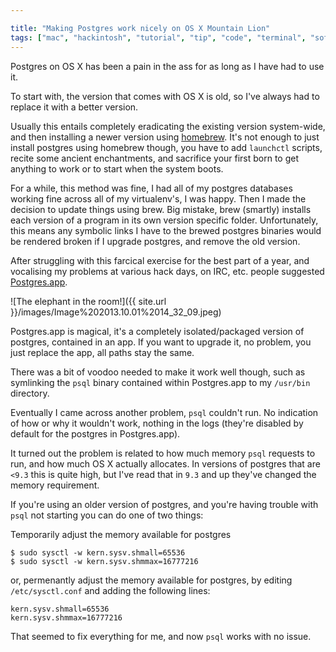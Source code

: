 ```yaml
---

title: "Making Postgres work nicely on OS X Mountain Lion"
tags: ["mac", "hackintosh", "tutorial", "tip", "code", "terminal", "software", "development"]
---
```

Postgres on OS X has been a pain in the ass for as long as I have had to use it.

To start with, the version that comes with OS X is old, so I've always had to replace it with a better version.

<!-- more -->

Usually this entails completely eradicating the existing version system-wide, and then installing a newer version using [homebrew](http://brew.sh/). It's not enough to just install postgres using homebrew though, you have to add `launchctl` scripts, recite some ancient enchantments, and sacrifice your first born to get anything to work or to start when the system boots.

For a while, this method was fine, I had all of my postgres databases working fine across all of my virtualenv's, I was happy. Then I made the decision to update things using brew. Big mistake, brew (smartly) installs each version of a program in its own version specific folder. Unfortunately, this means any symbolic links I have to the brewed postgres binaries would be rendered broken if I upgrade postgres, and remove the old version.

After struggling with this farcical exercise for the best part of a year, and vocalising my problems at various hack days, on IRC, etc. people suggested [Postgres.app](http://postgresapp.com/).

![The elephant in the room!]({{ site.url }}/images/Image%202013.10.01%2014_32_09.jpeg)

Postgres.app is magical, it's a completely isolated/packaged version of postgres, contained in an app. If you want to upgrade it, no problem, you just replace the app, all paths stay the same.

There was a bit of voodoo needed to make it work well though, such as symlinking the `psql` binary contained within Postgres.app to my `/usr/bin` directory.

Eventually I came across another problem, `psql` couldn't run. No indication of how or why it wouldn't work, nothing in the logs (they're disabled by default for the postgres in Postgres.app).

It turned out the problem is related to how much memory `psql` requests to run, and how much OS X actually allocates. In versions of postgres that are `<9.3` this is quite high, but I've read that in `9.3` and up they've changed the memory requirement.

If you're using an older version of postgres, and you're having trouble with `psql` not starting you can do one of two things:

Temporarily adjust the memory available for postgres

```
$ sudo sysctl -w kern.sysv.shmall=65536
$ sudo sysctl -w kern.sysv.shmmax=16777216
```

or, permenantly adjust the memory available for postgres, by editing `/etc/sysctl.conf` and adding the following lines:

```
kern.sysv.shmall=65536
kern.sysv.shmmax=16777216
```

That seemed to fix everything for me, and now `psql` works with no issue.
